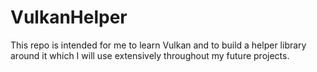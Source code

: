# VulkanHelper

This repo is intended for me to learn Vulkan and to build a helper library around it
which I will use extensively throughout my future projects.
